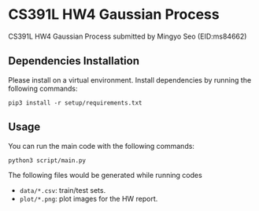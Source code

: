 # CS391L HW4 Gaussian Process
CS391L HW4 Gaussian Process submitted by Mingyo Seo (EID:ms84662)

## Dependencies Installation
Please install on a virtual environment.
Install dependencies by running the following commands:

```
pip3 install -r setup/requirements.txt
```

## Usage
You can run the main code with the following commands:
```
python3 script/main.py
```
The following files would be generated while running codes
- `data/*.csv`: train/test sets.
- `plot/*.png`: plot images for the HW report.
